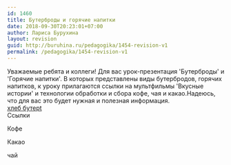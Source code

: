 ```yaml
---
id: 1460
title: Бутерброды и горячие напитки
date: 2018-09-30T20:23:01+07:00
author: Лариса Бурухина
layout: revision
guid: http://buruhina.ru/pedagogika/1454-revision-v1
permalink: /pedagogika/1454-revision-v1
---
```

Уважаемые ребята и коллеги! Для вас урок-презентация 'Бутерброды' и 'Горячие напитки'. В которых представлены виды бутербродов, горячих напитков, к уроку прилагаются ссылки на мультфильмы 'Вкусные истории' и технологии обработки и сбора кофе, чая и какао.Надеюсь, что для вас это будет нужная и полезная информация.  
[хлеб бутерt](http://buruhina.ru/wp-content/uploads/2018/09/хлеб-бутерt.ppt)  
Ссылки  
  
  
Кофе  
  
  
Какао  
  
чай 

<div class="ead-preview">
  <div class="ead-document" style="position:relative;padding-top:90%;">
  </div>
</div>